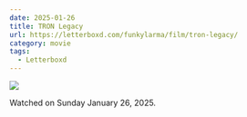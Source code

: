 ```yaml
---
date: 2025-01-26
title: TRON Legacy
url: https://letterboxd.com/funkylarma/film/tron-legacy/
category: movie
tags:
  - Letterboxd
---
```


![](https://a.ltrbxd.com/resized/film-poster/3/8/9/5/7/38957-tron-legacy-0-600-0-900-crop.jpg?v=9452aea970)

Watched on Sunday January 26, 2025.
